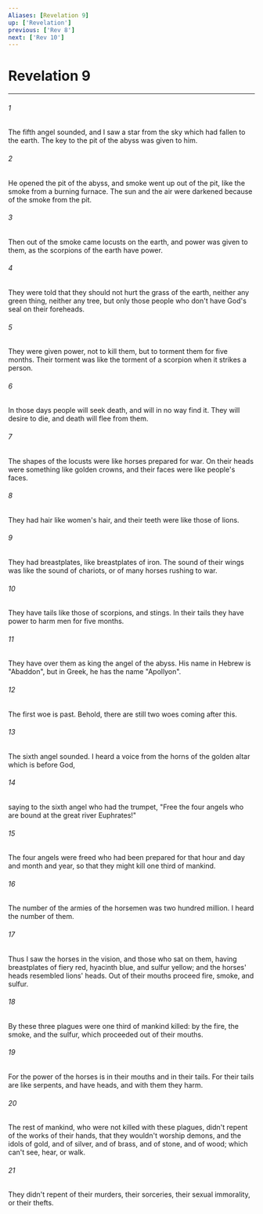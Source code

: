 ```yaml
---
Aliases: [Revelation 9]
up: ['Revelation']
previous: ['Rev 8']
next: ['Rev 10']
---
```

# Revelation 9
***





###### 1 

The fifth angel sounded, and I saw a star from the sky which had fallen to the earth. The key to the pit of the abyss was given to him. 



###### 2 

He opened the pit of the abyss, and smoke went up out of the pit, like the smoke from a burning furnace. The sun and the air were darkened because of the smoke from the pit. 



###### 3 

Then out of the smoke came locusts on the earth, and power was given to them, as the scorpions of the earth have power. 



###### 4 

They were told that they should not hurt the grass of the earth, neither any green thing, neither any tree, but only those people who don't have God's seal on their foreheads. 



###### 5 

They were given power, not to kill them, but to torment them for five months. Their torment was like the torment of a scorpion when it strikes a person. 



###### 6 

In those days people will seek death, and will in no way find it. They will desire to die, and death will flee from them. 



###### 7 

The shapes of the locusts were like horses prepared for war. On their heads were something like golden crowns, and their faces were like people's faces. 



###### 8 

They had hair like women's hair, and their teeth were like those of lions. 



###### 9 

They had breastplates, like breastplates of iron. The sound of their wings was like the sound of chariots, or of many horses rushing to war. 



###### 10 

They have tails like those of scorpions, and stings. In their tails they have power to harm men for five months. 



###### 11 

They have over them as king the angel of the abyss. His name in Hebrew is "Abaddon", but in Greek, he has the name "Apollyon". 



###### 12 

The first woe is past. Behold, there are still two woes coming after this. 



###### 13 

The sixth angel sounded. I heard a voice from the horns of the golden altar which is before God, 



###### 14 

saying to the sixth angel who had the trumpet, "Free the four angels who are bound at the great river Euphrates!" 



###### 15 

The four angels were freed who had been prepared for that hour and day and month and year, so that they might kill one third of mankind. 



###### 16 

The number of the armies of the horsemen was two hundred million. I heard the number of them. 



###### 17 

Thus I saw the horses in the vision, and those who sat on them, having breastplates of fiery red, hyacinth blue, and sulfur yellow; and the horses' heads resembled lions' heads. Out of their mouths proceed fire, smoke, and sulfur. 



###### 18 

By these three plagues were one third of mankind killed: by the fire, the smoke, and the sulfur, which proceeded out of their mouths. 



###### 19 

For the power of the horses is in their mouths and in their tails. For their tails are like serpents, and have heads, and with them they harm. 



###### 20 

The rest of mankind, who were not killed with these plagues, didn't repent of the works of their hands, that they wouldn't worship demons, and the idols of gold, and of silver, and of brass, and of stone, and of wood; which can't see, hear, or walk. 



###### 21 

They didn't repent of their murders, their sorceries, their sexual immorality, or their thefts.
